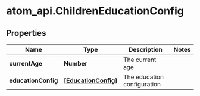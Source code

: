 # atom_api.ChildrenEducationConfig

## Properties
Name | Type | Description | Notes
------------ | ------------- | ------------- | -------------
**currentAge** | **Number** | The current age | 
**educationConfig** | [**[EducationConfig]**](EducationConfig.md) | The education configuration | 


